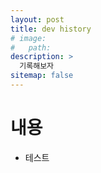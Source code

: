 ```yaml
---
layout: post
title: dev history
# image: 
#   path: 
description: >
  기록해보자
sitemap: false
---
```


# 내용
- 테스트